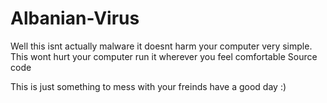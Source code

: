 # Albanian-Virus
Well this isnt actually malware it doesnt harm your computer very simple.
This wont hurt your computer run it wherever you feel comfortable 
Source code




This is just something to mess with your freinds have a good day :)
